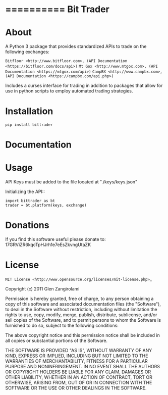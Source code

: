 ==========
Bit Trader
==========

About
=====
A Python 3 package that provides standardized APIs to trade on the following exchanges:

`Bitfloor <http://www.bitfloor.com>, (API Documentation <https://bitfloor.com/docs/api>)`
`Mt Gox <http://www.mtgox.com>, (API Documentation <https://mtgox.com/api>)`
`CampBX <http://www.campbx.com>, (API Documentation <https://campbx.com/api.php>)`

Includes a curses interface for trading in addition to packages that allow for use in python scripts to employ automated trading strategies.


Installation
============

``pip install bittrader``


Documentation
=============


Usage
=====

API Keys must be added to the file located at "./keys/keys.json"

Initializing the API::
    
    import bittrader as bt
    trader = bt.platform(keys, exchange)


Donations
=========
If you find this software useful please donate to: 17GRViZR6kqcTpHJrh1e7eEsZkvngUtaZK



License
=======

`MIT License <http://www.opensource.org/licenses/mit-license.php>`_

Copyright (c) 2011 Glen Zangirolami

Permission is hereby granted, free of charge, to any person obtaining a copy of this software and 
associated documentation files (the "Software"), to deal in the Software without restriction, including 
without limitation the rights to use, copy, modify, merge, publish, distribute, sublicense, and/or 
sell copies of the Software, and to permit persons to whom the Software is furnished to do so, subject 
to the following conditions:

The above copyright notice and this permission notice shall be included in all copies or substantial 
portions of the Software.

THE SOFTWARE IS PROVIDED "AS IS", WITHOUT WARRANTY OF ANY KIND, EXPRESS OR IMPLIED, INCLUDING BUT 
NOT LIMITED TO THE WARRANTIES OF MERCHANTABILITY, FITNESS FOR A PARTICULAR PURPOSE AND NONINFRINGEMENT. 
IN NO EVENT SHALL THE AUTHORS OR COPYRIGHT HOLDERS BE LIABLE FOR ANY CLAIM, DAMAGES OR OTHER LIABILITY, 
WHETHER IN AN ACTION OF CONTRACT, TORT OR OTHERWISE, ARISING FROM, OUT OF OR IN CONNECTION WITH THE 
SOFTWARE OR THE USE OR OTHER DEALINGS IN THE SOFTWARE.







